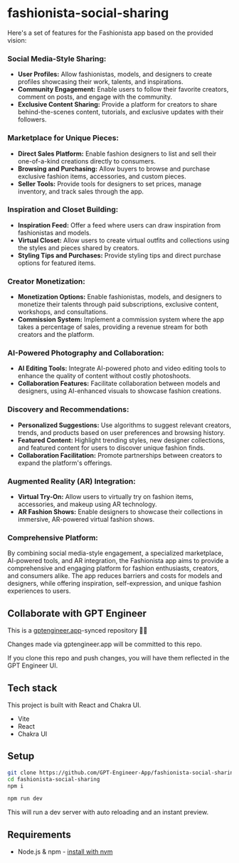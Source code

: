 # fashionista-social-sharing

Here's a set of features for the Fashionista app based on the provided vision:

### Social Media-Style Sharing:
- **User Profiles:** Allow fashionistas, models, and designers to create profiles showcasing their work, talents, and inspirations.
- **Community Engagement:** Enable users to follow their favorite creators, comment on posts, and engage with the community.
- **Exclusive Content Sharing:** Provide a platform for creators to share behind-the-scenes content, tutorials, and exclusive updates with their followers.

### Marketplace for Unique Pieces:
- **Direct Sales Platform:** Enable fashion designers to list and sell their one-of-a-kind creations directly to consumers.
- **Browsing and Purchasing:** Allow buyers to browse and purchase exclusive fashion items, accessories, and custom pieces.
- **Seller Tools:** Provide tools for designers to set prices, manage inventory, and track sales through the app.

### Inspiration and Closet Building:
- **Inspiration Feed:** Offer a feed where users can draw inspiration from fashionistas and models.
- **Virtual Closet:** Allow users to create virtual outfits and collections using the styles and pieces shared by creators.
- **Styling Tips and Purchases:** Provide styling tips and direct purchase options for featured items.

### Creator Monetization:
- **Monetization Options:** Enable fashionistas, models, and designers to monetize their talents through paid subscriptions, exclusive content, workshops, and consultations.
- **Commission System:** Implement a commission system where the app takes a percentage of sales, providing a revenue stream for both creators and the platform.

### AI-Powered Photography and Collaboration:
- **AI Editing Tools:** Integrate AI-powered photo and video editing tools to enhance the quality of content without costly photoshoots.
- **Collaboration Features:** Facilitate collaboration between models and designers, using AI-enhanced visuals to showcase fashion creations.

### Discovery and Recommendations:
- **Personalized Suggestions:** Use algorithms to suggest relevant creators, trends, and products based on user preferences and browsing history.
- **Featured Content:** Highlight trending styles, new designer collections, and featured content for users to discover unique fashion finds.
- **Collaboration Facilitation:** Promote partnerships between creators to expand the platform's offerings.

### Augmented Reality (AR) Integration:
- **Virtual Try-On:** Allow users to virtually try on fashion items, accessories, and makeup using AR technology.
- **AR Fashion Shows:** Enable designers to showcase their collections in immersive, AR-powered virtual fashion shows.

### Comprehensive Platform:
By combining social media-style engagement, a specialized marketplace, AI-powered tools, and AR integration, the Fashionista app aims to provide a comprehensive and engaging platform for fashion enthusiasts, creators, and consumers alike. The app reduces barriers and costs for models and designers, while offering inspiration, self-expression, and unique fashion experiences to users.

## Collaborate with GPT Engineer

This is a [gptengineer.app](https://gptengineer.app)-synced repository 🌟🤖

Changes made via gptengineer.app will be committed to this repo.

If you clone this repo and push changes, you will have them reflected in the GPT Engineer UI.

## Tech stack

This project is built with React and Chakra UI.

- Vite
- React
- Chakra UI

## Setup

```sh
git clone https://github.com/GPT-Engineer-App/fashionista-social-sharing.git
cd fashionista-social-sharing
npm i
```

```sh
npm run dev
```

This will run a dev server with auto reloading and an instant preview.

## Requirements

- Node.js & npm - [install with nvm](https://github.com/nvm-sh/nvm#installing-and-updating)
